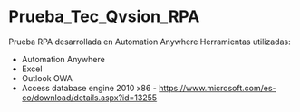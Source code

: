# Prueba_Tec_Qvsion_RPA
Prueba RPA desarrollada en Automation Anywhere
Herramientas utilizadas:
* Automation Anywhere
* Excel
* Outlook OWA
* Access database engine 2010 x86 - https://www.microsoft.com/es-co/download/details.aspx?id=13255
